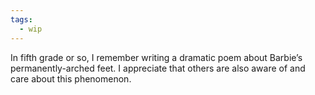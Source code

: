 ```yaml
---
tags:
  - wip
---
```


In fifth grade or so, I remember writing a dramatic poem about Barbie’s permanently-arched feet. I appreciate that others are also aware of and care about this phenomenon.